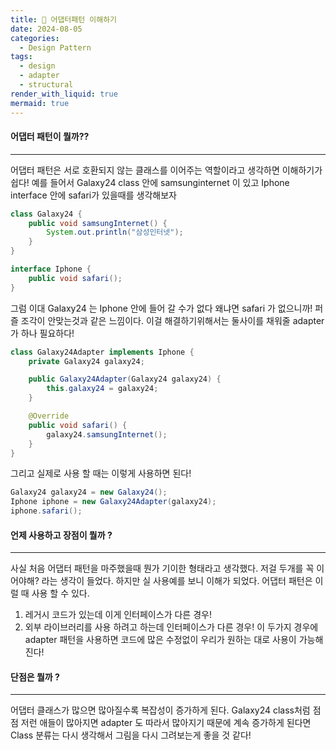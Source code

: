 ```yaml
---
title: 🧩 어댑터패턴 이해하기
date: 2024-08-05
categories:
  - Design Pattern
tags:
  - design
  - adapter
  - structural
render_with_liquid: true
mermaid: true
---
```

#### 어댑터 패턴이 뭘까??
---
어댑터 패턴은 서로 호환되지 않는 클래스를 이어주는 역할이라고 생각하면 이해하기가 쉽다! 예를 들어서 Galaxy24 class 안에 samsunginternet 이 있고 Iphone interface 안에 safari가 있을때를 생각해보자

```java
class Galaxy24 {
    public void samsungInternet() {
        System.out.println("삼성인터넷");
    }
}

interface Iphone {
    public void safari();
}
```

그럼 이대 Galaxy24 는 Iphone 안에 들어 갈 수가 없다 왜냐면 safari 가 없으니까! 퍼즐 조각이 안맞는것과 같은 느낌이다. 이걸 해결하기위해서는 둘사이를 채워줄 adapter 가 하나 필요하다!

```java
class Galaxy24Adapter implements Iphone {
    private Galaxy24 galaxy24;

    public Galaxy24Adapter(Galaxy24 galaxy24) {
        this.galaxy24 = galaxy24;
    }

    @Override
    public void safari() {
        galaxy24.samsungInternet();
    }
}
```

그리고 실제로 사용 할 때는 이렇게 사용하면 된다!
```java
Galaxy24 galaxy24 = new Galaxy24();
Iphone iphone = new Galaxy24Adapter(galaxy24);
iphone.safari();
```

#### 언제 사용하고 장점이 뭘까 ?
---
사실 처음 어댑터 패턴을 마주했을때 뭔가 기이한 형태라고 생각했다. 저걸 두개를 꼭 이어야해? 라는 생각이 들었다. 하지만 실 사용예를 보니 이해가 되었다. 어댑터 패턴은 이럴 때 사용 할 수 있다.
1. 레거시 코드가 있는데 이게 인터페이스가 다른 경우!
2. 외부 라이브러리를 사용 하려고 하는데 인터페이스가 다른 경우!
이 두가지 경우에 adapter 패턴을 사용하면 코드에 많은 수정없이 우리가 원하는 대로 사용이 가능해진다!

#### 단점은 뭘까 ?
---
어댑터 클래스가 많으면 많아질수록 복잡성이 증가하게 된다. Galaxy24 class처럼 점점 저런 애들이 많아지면 adapter 도 따라서 많아지기 때문에 계속 증가하게 된다면 Class 분류는 다시 생각해서 그림을 다시 그려보는게 좋을 것 같다!
